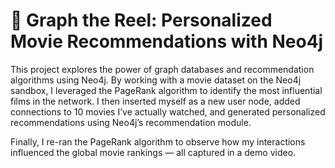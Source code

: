 # 🎥 Graph the Reel: Personalized Movie Recommendations with Neo4j

This project explores the power of graph databases and recommendation algorithms using Neo4j. By working with a movie dataset on the Neo4j sandbox, I leveraged the PageRank algorithm to identify the most influential films in the network. I then inserted myself as a new user node, added connections to 10 movies I’ve actually watched, and generated personalized recommendations using Neo4j’s recommendation module.

Finally, I re-ran the PageRank algorithm to observe how my interactions influenced the global movie rankings — all captured in a demo video.
